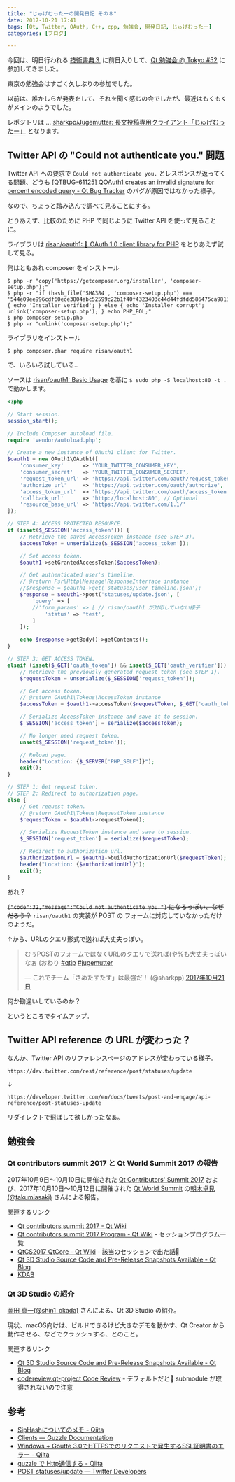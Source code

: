 ```yaml
---
title: "じゅげむったーの開発日記 その８"
date: 2017-10-21 17:41
tags: [Qt, Twitter, OAuth, C++, cpp, 勉強会, 開発日記, じゅげむったー]
categories: [ブログ]

---
```


今回は、明日行われる [技術書典３](https://techbookfest.org/event/tbf03) に前日入りして、[Qt 勉強会 @ Tokyo #52](https://qt-users.connpass.com/event/68878/) に参加してきました。

東京の勉強会はすごく久しぶりの参加でした。

以前は、誰かしらが発表をして、それを聞く感じの会でしたが、最近はもくもくがメインのようでした。

レポジトリは ... [sharkpp/Jugemutter: 長文投稿専用クライアント「じゅげむったー」](https://github.com/sharkpp/Jugemutter) となります。

## Twitter API の "Could not authenticate you." 問題

Twitter API への要求で `Could not authenticate you.` とレスポンスが返ってくる問題、どうも [[QTBUG-61125] QOAuth1 creates an invalid signature for percent encoded query - Qt Bug Tracker](https://bugreports.qt.io/browse/QTBUG-61125) のバグが原因ではなかった様子。

なので、ちょっと踏み込んで調べて見ることにする。

とりあえず、比較のために PHP で同じように Twitter API を使って見ることに。

ライブラリは [risan/oauth1: 🔐 OAuth 1.0 client library for PHP](https://github.com/risan/oauth1) をとりあえず試して見る。

何はともあれ composer をインストール

```console
$ php -r "copy('https://getcomposer.org/installer', 'composer-setup.php');"
$ php -r "if (hash_file('SHA384', 'composer-setup.php') === '544e09ee996cdf60ece3804abc52599c22b1f40f4323403c44d44fdfdd586475ca9813a858088ffbc1f233e9b180f061') { echo 'Installer verified'; } else { echo 'Installer corrupt'; unlink('composer-setup.php'); } echo PHP_EOL;"
$ php composer-setup.php
$ php -r "unlink('composer-setup.php');"
```

ライブラリをインストール

```console
$ php composer.phar require risan/oauth1
```

で、いろいろ試している..

ソースは [risan/oauth1: Basic Usage](https://github.com/risan/oauth1#basic-usage) を基に `$ sudo php -S localhost:80 -t .` で動かします。

```php
<?php

// Start session.
session_start();

// Include Composer autoload file.
require 'vendor/autoload.php';

// Create a new instance of OAuth1 client for Twitter.
$oauth1 = new OAuth1\OAuth1([
    'consumer_key'      => 'YOUR_TWITTER_CONSUMER_KEY',
    'consumer_secret'   => 'YOUR_TWITTER_CONSUMER_SECRET',
    'request_token_url' => 'https://api.twitter.com/oauth/request_token',
    'authorize_url'     => 'https://api.twitter.com/oauth/authorize',
    'access_token_url'  => 'https://api.twitter.com/oauth/access_token',
    'callback_url'      => 'http://localhost:80', // Optional
    'resource_base_url' => 'https://api.twitter.com/1.1/'
]);

// STEP 4: ACCESS PROTECTED RESOURCE.
if (isset($_SESSION['access_token'])) {
    // Retrieve the saved AccessToken instance (see STEP 3).
    $accessToken = unserialize($_SESSION['access_token']);

    // Set access token.
    $oauth1->setGrantedAccessToken($accessToken);

    // Get authenticated user's timeline.
    // @return Psr\Http\Message\ResponseInterface instance
    //$response = $oauth1->get('statuses/user_timeline.json');
    $response = $oauth1->post('statuses/update.json', [
        'query' => [
        //'form_params' => [ // risan/oauth1 が対応していない様子
            'status' => 'test',
        ]
    ]);

    echo $response->getBody()->getContents();
}

// STEP 3: GET ACCESS TOKEN.
elseif (isset($_GET['oauth_token']) && isset($_GET['oauth_verifier'])) {
    // Retrieve the previously generated request token (see STEP 1).
    $requestToken = unserialize($_SESSION['request_token']);

    // Get access token.
    // @return OAuth1\Tokens\AccessToken instance
    $accessToken = $oauth1->accessToken($requestToken, $_GET['oauth_token'], $_GET['oauth_verifier']);

    // Serialize AccessToken instance and save it to session.
    $_SESSION['access_token'] = serialize($accessToken);

    // No longer need request token.
    unset($_SESSION['request_token']);

    // Reload page.
    header("Location: {$_SERVER['PHP_SELF']}");
    exit();
}

// STEP 1: Get request token.
// STEP 2: Redirect to authorization page.
else {
    // Get request token.
    // @return OAuth1\Tokens\RequestToken instance
    $requestToken = $oauth1->requestToken();

    // Serialize RequestToken instance and save to session.
    $_SESSION['request_token'] = serialize($requestToken);

    // Redirect to authorization url.
    $authorizationUrl = $oauth1->buildAuthorizationUrl($requestToken);
    header("Location: {$authorizationUrl}");
    exit();
}
```

あれ？

<del>`{"code":32,"message":"Could not authenticate you."}` になるっぽい、なぜだろう？</del> `risan/oauth1` の実装が POST の フォームに対応していなかっただけのようだ。

↑から、URLのクエリ形式で送れば大丈夫っぽい。

<blockquote class="twitter-tweet" data-lang="ja"><p lang="ja" dir="ltr">むぅPOSTのフォームではなくURLのクエリで送れば(や%も大丈夫っぽいなぁ (おわり <a href="https://twitter.com/hashtag/qtjp?src=hash&amp;ref_src=twsrc%5Etfw">#qtjp</a> <a href="https://twitter.com/hashtag/jugemutter?src=hash&amp;ref_src=twsrc%5Etfw">#jugemutter</a></p>&mdash; これでチーム「さめたすたす」は最強だ！ (@sharkpp) <a href="https://twitter.com/sharkpp/status/921656868535021570?ref_src=twsrc%5Etfw">2017年10月21日</a></blockquote>
<script async src="//platform.twitter.com/widgets.js" charset="utf-8"></script>

何か勘違いしているのか？

というところでタイムアップ。

## Twitter API reference の URL が変わった？

なんか、Twitter API のリファレンスページのアドレスが変わっている様子。

```
https://dev.twitter.com/rest/reference/post/statuses/update
```
↓
```
https://developer.twitter.com/en/docs/tweets/post-and-engage/api-reference/post-statuses-update
```

リダイレクトで飛ばして欲しかったなぁ。

## 勉強会

### Qt contributors summit 2017 と Qt World Summit 2017 の報告

2017年10月9日〜10月10日に開催された [Qt Contributors' Summit 2017](https://www1.qt.io/event/qt-contributors-summit-2017/) および、2017年10月10日〜10月12日に開催された [Qt World Summit](https://www1.qt.io/event/qt-world-summit-2017/) の[朝木卓見(@takumiasaki)](https://twitter.com/takumiasaki) さんによる報告。

関連するリンク

* [Qt contributors summit 2017 - Qt Wiki](https://wiki.qt.io/Qt_contributors_summit_2017)
* [Qt contributors summit 2017 Program - Qt Wiki](https://wiki.qt.io/Qt_contributors_summit_2017_Program) - セッションプログラム一覧
* [QtCS2017 QtCore - Qt Wiki](https://wiki.qt.io/QtCS2017_QtCore) - 該当のセッションで出た話
* [Qt 3D Studio Source Code and Pre-Release Snapshots Available - Qt Blog](http://blog.qt.io/blog/2017/10/11/qt-3d-studio-source-code-pre-release-snapshots-available/)
* [KDAB](https://github.com/KDAB)

### Qt 3D Studio の紹介

[岡田 真一(@shin1_okada)](https://twitter.com/shin1_okada) さんによる、Qt 3D Studio の紹介。

現状、macOS向けは、ビルドできるけど大きなデモを動かす、Qt Creator から動作させる、などでクラッシュする、とのこと。

関連するリンク

* [Qt 3D Studio Source Code and Pre-Release Snapshots Available - Qt Blog](http://blog.qt.io/blog/2017/10/11/qt-3d-studio-source-code-pre-release-snapshots-available/)
* [codereview.qt-project Code Review](https://codereview.qt-project.org/#/admin/projects/qt3dstudio/qt3dstudio) - デフォルトだと submodule が取得されないので注意

## 参考

* [SipHashについてのメモ - Qiita](https://qiita.com/hnw/items/d72815e2d45f898d9184)
* [Clients — Guzzle Documentation](http://docs.guzzlephp.org/en/5.3/clients.html)
* [Windows + Goutte 3.0でHTTPSでのリクエストで発生するSSL証明書のエラー - Qiita](https://qiita.com/k-holy/items/4362b8cce85642e477ec)
* [guzzle で Http通信する - Qiita](https://qiita.com/mikakane/items/58c30b243bba697ec3fe)
* [POST statuses/update — Twitter Developers](https://developer.twitter.com/en/docs/tweets/post-and-engage/api-reference/post-statuses-update)
